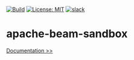 [![Build](https://github.com/martoc/apache-beam-sandbox/actions/workflows/build.yml/badge.svg)](https://github.com/martoc/apache-beam-sandbox/actions/workflows/build.yml)
[![License: MIT](https://img.shields.io/badge/License-MIT-yellow.svg)](https://opensource.org/licenses/MIT)
[![slack](https://img.shields.io/badge/slack-general-brightgreen.svg?logo=slack)](https://app.slack.com/messages/T8L8AAD3M/C8LBHLSVA)

# apache-beam-sandbox

[Documentation >>](./docs/index.md)

